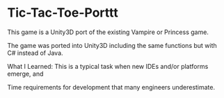 # Tic-Tac-Toe-Porttt
This game is a Unity3D port of the existing Vampire or Princess game.

The game was ported into Unity3D including the same functions but with C# instead of Java.

What I Learned: This is a typical task when new IDEs and/or platforms emerge, and

Time requirements for development that many engineers underestimate.
